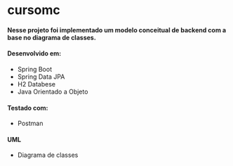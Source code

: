 # cursomc

#### Nesse projeto foi implementado um modelo conceitual de backend com a base no diagrama de classes.


#### Desenvolvido em:

* Spring Boot
* Spring Data JPA
* H2 Databese
* Java Orientado a Objeto

#### Testado com:
* Postman

#### UML
* Diagrama de classes 

